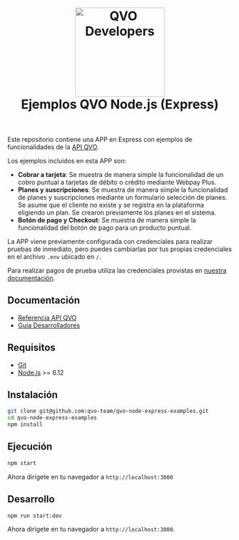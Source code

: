 <h1 align="center">
  <a href="https://qvo.cl">
    <img src="https://cdn.rawgit.com/qvo-team/qvo-node-express-examples/master/sticker.png" alt="QVO Developers" width="200">
  </a>
  <br>
  Ejemplos QVO Node.js (Express)
  <br>
  <br>
</h1>


Este repositorio contiene una APP en Express con ejemplos de funcionalidades de la [API QVO](https://docs.qvo.cl).

Los ejemplos incluidos en esta APP son:

- **Cobrar a tarjeta**: Se muestra de manera simple la funcionalidad de un cobro puntual a tarjetas de débito o crédito mediante Webpay Plus.
- **Planes y suscripciones**: Se muestra de manera simple la funcionalidad de planes y suscripciones mediante un formulario selección de planes. Se asume que el cliente no existe y se registra en la plataforma eligiendo un plan. Se crearon previamente los planes en el sistema.
- **Botón de pago y Checkout**: Se muestra de manera simple la funcionalidad del botón de pago para un producto puntual.

La APP viene previamente configurada con credenciales para realizar pruebas de inmediato, pero puedes cambiarlas por tus propias credenciales en el archivo `.env` ubicado en `/`.

Para realizar pagos de prueba utiliza las credenciales provistas en [nuestra documentación](https://docs.qvo.cl/#pruebas-y-sandbox).

## Documentación

 - [Referencia API QVO](https://docs.qvo.cl)
 - [Guía Desarrolladores](https://qvo.cl/guia/hola-mundo/)

## Requisitos

- [Git](https://www.atlassian.com/git/tutorials/install-git)
- [Node.js](https://nodejs.org/es/download/package-manager/) >= 6.12

## Instalación

```bash
git clone git@github.com:qvo-team/qvo-node-express-examples.git
cd qvo-node-express-examples
npm install
```

## Ejecución

```bash
npm start
```

Ahora dirígete en tu navegador a `http://localhost:3000`

## Desarrollo

```bash
npm run start:dev
```

Ahora dirígete en tu navegador a `http://localhost:3000`.
